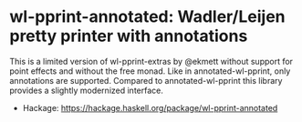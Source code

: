# wl-pprint-annotated: Wadler/Leijen pretty printer with annotations

This is a limited version of wl-pprint-extras by @ekmett without support for point effects and without the free monad.
Like in annotated-wl-pprint, only annotations are supported. Compared to annotated-wl-pprint this library provides a slightly modernized interface.

* Hackage: https://hackage.haskell.org/package/wl-pprint-annotated


